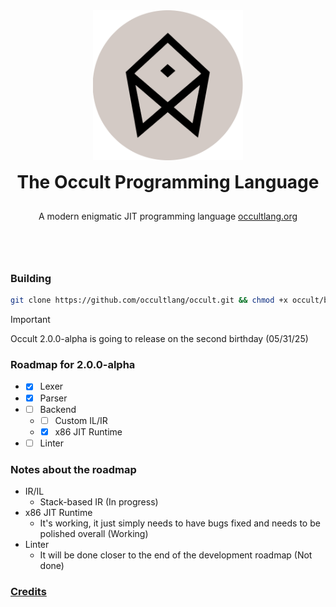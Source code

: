 <div align="center" style="display: grid; place-items: center; gap: 10px;">
  <a href="https://occultlang.org/" target="_blank">
    <img src="occult_circle.svg" width="240" alt="Occult Logo">
  </a>
  <h1 style="margin: 5px;">The Occult Programming Language</h1>
  <p align="center">A modern enigmatic JIT programming language <a href="https://occultlang.org" target="_blank">occultlang.org</a></p> <br><br>
</div>

### Building
```bash
git clone https://github.com/occultlang/occult.git && chmod +x occult/build.sh && ./occult/build.sh
```
> [!IMPORTANT]
> Occult 2.0.0-alpha is going to release on the second birthday (05/31/25) 

### Roadmap for 2.0.0-alpha
- - [x] Lexer
- - [x] Parser
- - [ ] Backend 
  - - [ ] Custom IL/IR
  - - [x] x86 JIT Runtime
- - [ ] Linter
 
### Notes about the roadmap
- IR/IL
  - Stack-based IR (In progress)
- x86 JIT Runtime
  - It's working, it just simply needs to have bugs fixed and needs to be polished overall (Working)
- Linter
  - It will be done closer to the end of the development roadmap (Not done)

### [Credits](https://github.com/occultlang/occult/blob/main/CREDITS.md)
